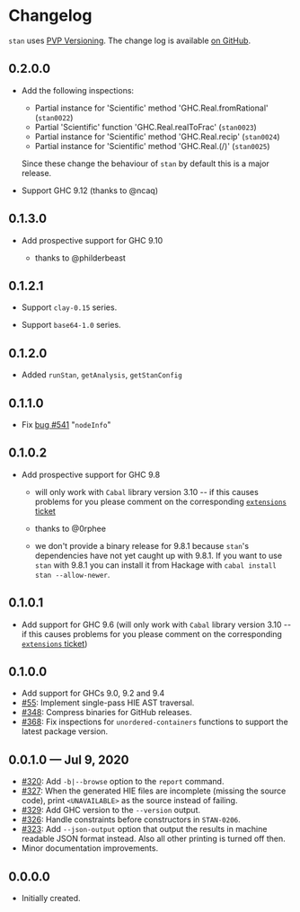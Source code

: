 # Changelog

`stan` uses [PVP Versioning][1].
The change log is available [on GitHub][2].

## 0.2.0.0

* Add the following inspections:

    * Partial instance for 'Scientific' method 'GHC.Real.fromRational' (`stan0022`)
    * Partial 'Scientific' function 'GHC.Real.realToFrac' (`stan0023`)
    * Partial instance for 'Scientific' method 'GHC.Real.recip' (`stan0024`)
    * Partial instance for 'Scientific' method 'GHC.Real.(/)' (`stan0025`)

  Since these change the behaviour of `stan` by default this is a
  major release.

* Support GHC 9.12 (thanks to @ncaq)

## 0.1.3.0

* Add prospective support for GHC 9.10

  * thanks to @philderbeast

## 0.1.2.1

* Support `clay-0.15` series.

* Support `base64-1.0` series.

## 0.1.2.0

* Added `runStan`, `getAnalysis`, `getStanConfig`

## 0.1.1.0

* Fix [bug #541](https://github.com/kowainik/stan/issues/541)
  "`nodeInfo`"

## 0.1.0.2

* Add prospective support for GHC 9.8

  * will only work with `Cabal` library version 3.10 -- if this causes
    problems for you please comment on the corresponding [`extensions`
    ticket](https://github.com/kowainik/extensions/issues/89)

  * thanks to @0rphee

  * we don't provide a binary release for 9.8.1 because `stan`'s
    dependencies have not yet caught up with 9.8.1.  If you want to
    use `stan` with 9.8.1 you can install it from Hackage with `cabal
    install stan --allow-newer`.

## 0.1.0.1

* Add support for GHC 9.6 (will only work with `Cabal` library version
  3.10 -- if this causes problems for you please comment on the
  corresponding [`extensions`
  ticket](https://github.com/kowainik/extensions/issues/89))

## 0.1.0.0

* Add support for GHCs 9.0, 9.2 and 9.4
* [#55](https://github.com/kowainik/stan/issues/55):
  Implement single-pass HIE AST traversal.
* [#348](https://github.com/kowainik/stan/issues/348):
  Compress binaries for GitHub releases.
* [#368](https://github.com/kowainik/stan/issues/368):
  Fix inspections for `unordered-containers` functions to support the
  latest package version.

## 0.0.1.0 — Jul 9, 2020

* [#320](https://github.com/kowainik/stan/issues/320):
  Add `-b|--browse` option to the `report` command.
* [#327](https://github.com/kowainik/stan/issues/327):
  When the generated HIE files are incomplete (missing the source code),
  print `<UNAVAILABLE>` as the source instead of failing.
* [#329](https://github.com/kowainik/stan/issues/329):
  Add GHC version to the `--version` output.
* [#326](https://github.com/kowainik/stan/issues/326):
  Handle constraints before constructors in `STAN-0206`.
* [#323](https://github.com/kowainik/stan/issues/323):
  Add `--json-output` option that output the results in machine readable JSON
  format instead. Also all other printing is turned off then.
* Minor documentation improvements.

## 0.0.0.0

* Initially created.

[1]: https://pvp.haskell.org
[2]: https://github.com/kowainik/stan/releases
